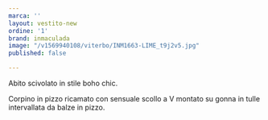 ```yaml
---
marca: ''
layout: vestito-new
ordine: '1'
brand: inmaculada
image: "/v1569940108/viterbo/INM1663-LIME_t9j2v5.jpg"
published: false

---
```

Abito scivolato in stile boho chic.

Corpino in pizzo ricamato con sensuale scollo a V montato su gonna in tulle intervallata da balze in pizzo.